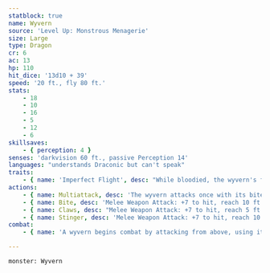 ```yaml
---
statblock: true
name: Wyvern
source: 'Level Up: Monstrous Menagerie'
size: Large
type: Dragon
cr: 6
ac: 13
hp: 110
hit_dice: '13d10 + 39'
speed: '20 ft., fly 80 ft.'
stats:
    - 18
    - 10
    - 16
    - 5
    - 12
    - 6
skillsaves:
    - { perception: 4 }
senses: 'darkvision 60 ft., passive Perception 14'
languages: "understands Draconic but can't speak"
traits:
    - { name: 'Imperfect Flight', desc: "While bloodied, the wyvern's fly speed is halved, and it can't gain altitude." }
actions:
    - { name: Multiattack, desc: 'The wyvern attacks once with its bite and once with its stinger. While flying, it can use its claws in place of one other attack.' }
    - { name: Bite, desc: 'Melee Weapon Attack: +7 to hit, reach 10 ft., one target. Hit: 13 (2d8 + 4) piercing damage.' }
    - { name: Claws, desc: "Melee Weapon Attack: +7 to hit, reach 5 ft., one target. Hit: 9 (2d4 + 4) slashing damage. If the wyvern is attacking from above, the target is grappled by the wyvern (escape DC 15). While grappling a target in this way, the wyvern's Speed is reduced to 0, it can't use its claws to attack any other creature, and it has advantage on attacks against the target." }
    - { name: Stinger, desc: 'Melee Weapon Attack: +7 to hit, reach 10 ft., one creature. Hit: 11 (2d6 + 4) piercing damage. The target makes a DC 15 Constitution saving throw, taking 24 (7d6) poison damage on a failure or half damage on a success.' }
combat:
    - { name: 'A wyvern begins combat by attacking from above, using its claws and stinger', desc: 'When bloodied, it lands and attacks with its bite and stinger. It flees only if it is blinded, poisoned, or afflicted with some other condition that reduces its combat capacity.' }

---
```

```statblock
monster: Wyvern
```
